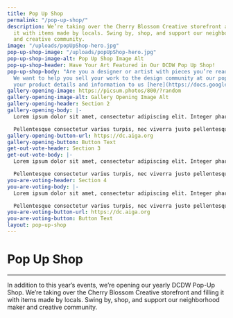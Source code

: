 ```yaml
---
title: Pop Up Shop
permalink: "/pop-up-shop/"
description: We’re taking over the Cherry Blossom Creative storefront and filling
  it with items made by locals. Swing by, shop, and support our neighborhood maker
  and creative community.
image: "/uploads/popUpShop-hero.jpg"
pop-up-shop-image: "/uploads/popUpShop-hero.jpg"
pop-up-shop-image-alt: Pop Up Shop Image Alt
pop-up-shop-header: Have Your Art Featured in Our DCDW Pop Up Shop!
pop-up-shop-body: "Are you a designer or artist with pieces you’re ready to sell?
  We want to help you sell your work to the design community at our pop up shop.\n\nSend
  your product details and information to us [here](https://docs.google.com/forms/d/e/1FAIpQLSeeW_gOSZ365pK8XPPpf777AZpwM7Ose_vnam8i_oUc3Uvy8A/viewform?usp=sf_link)! "
gallery-opening-image: https://picsum.photos/800/?random
gallery-opening-image-alt: Gallery Opening Image Alt
gallery-opening-header: Section 2
gallery-opening-body: |-
  Lorem ipsum dolor sit amet, consectetur adipiscing elit. Integer pharetra neque a diam cursus pulvinar. Suspendisse faucibus mi id accumsan lobortis.

  Pellentesque consectetur varius turpis, nec viverra justo pellentesque sit amet. Vestibulum convallis leo non purus vehicula, non faucibus libero rhoncus.
gallery-opening-button-url: https://dc.aiga.org
gallery-opening-button: Button Text
get-out-vote-header: Section 3
get-out-vote-body: |-
  Lorem ipsum dolor sit amet, consectetur adipiscing elit. Integer pharetra neque a diam cursus pulvinar. Suspendisse faucibus mi id accumsan lobortis.

  Pellentesque consectetur varius turpis, nec viverra justo pellentesque sit amet. Vestibulum convallis leo non purus vehicula, non faucibus libero rhoncus.
you-are-voting-header: Section 4
you-are-voting-body: |-
  Lorem ipsum dolor sit amet, consectetur adipiscing elit. Integer pharetra neque a diam cursus pulvinar. Suspendisse faucibus mi id accumsan lobortis.

  Pellentesque consectetur varius turpis, nec viverra justo pellentesque sit amet. Vestibulum convallis leo non purus vehicula, non faucibus libero rhoncus.
you-are-voting-button-url: https://dc.aiga.org
you-are-voting-button: Button Text
layout: pop-up-shop
---
```


# Pop Up Shop

---

In addition to this year’s events, we’re opening our yearly DCDW Pop-Up Shop. We’re taking over the Cherry Blossom Creative storefront and filling it with items made by locals. Swing by, shop, and support our neighborhood maker and creative community.



